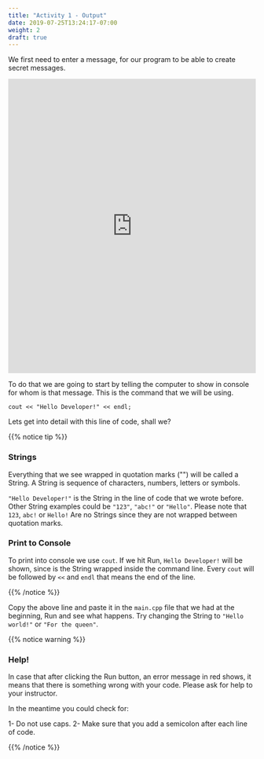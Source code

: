 ```yaml
---
title: "Activity 1 - Output"
date: 2019-07-25T13:24:17-07:00
weight: 2
draft: true
---
```


We first need to enter a message, for our program to be able to create secret messages.

<iframe height="600px" width="100%" src="https://replit.com/@nuevofoundation/activity-1-english?lite=true#main.cpp" scrolling="no" frameborder="no" allowtransparency="true" allowfullscreen="true" sandbox="allow-forms allow-pointer-lock allow-popups allow-same-origin allow-scripts allow-modals"></iframe>

To do that we are going to start by telling the computer to show in console for whom is that message. This is the command that we will be using.

```
cout << "Hello Developer!" << endl;
```

Lets get into detail with this line of code, shall we?

{{% notice tip %}}

### Strings

Everything that we see wrapped in quotation marks ("") will be called a String. A String is sequence of characters, numbers, letters or symbols.

`"Hello Developer!"` is the String in the line of code that we wrote before. Other String examples could be `"123"`, `"abc!"` or `"Hello"`. Please note that `123`, `abc!` or `Hello!` Are no Strings since they are not wrapped between quotation marks.

### Print to Console

To print into console we use `cout`. If we hit Run, `Hello Developer!` will be shown, since is the String wrapped inside the command line. Every `cout` will be followed by `<<` and `endl` that means the end of the line.

{{% /notice %}}

Copy the above line and paste it in the `main.cpp` file that we had at the beginning, Run and see what happens. Try changing the String to `"Hello world!"` or `"For the queen"`.

{{% notice warning %}}

### Help! 

In case that after clicking the Run button, an error message in red shows, it means that there is something wrong with your code. Please ask for help to your instructor.

In the meantime you could check for:

1- Do not use caps.
2- Make sure that you add a semicolon after each line of code. 

{{% /notice %}}
